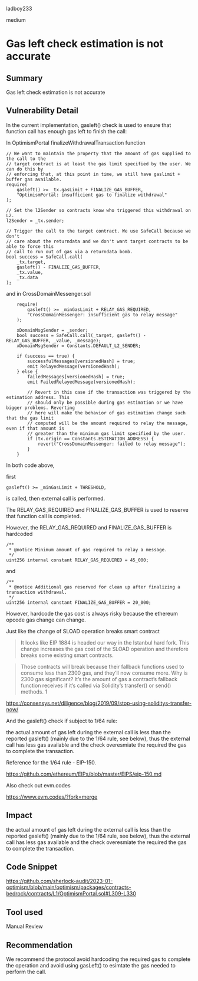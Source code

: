 ladboy233

medium

# Gas left check estimation is not accurate

## Summary

Gas left check estimation is not accurate

## Vulnerability Detail

In the current implementation, gasleft() check is used to ensure that function call has enough gas left to finish the call:

In OptimismPortal finalizeWithdrawalTransaction function

```solidity
// We want to maintain the property that the amount of gas supplied to the call to the
// target contract is at least the gas limit specified by the user. We can do this by
// enforcing that, at this point in time, we still have gaslimit + buffer gas available.
require(
	gasleft() >= _tx.gasLimit + FINALIZE_GAS_BUFFER,
	"OptimismPortal: insufficient gas to finalize withdrawal"
);

// Set the l2Sender so contracts know who triggered this withdrawal on L2.
l2Sender = _tx.sender;

// Trigger the call to the target contract. We use SafeCall because we don't
// care about the returndata and we don't want target contracts to be able to force this
// call to run out of gas via a returndata bomb.
bool success = SafeCall.call(
	_tx.target,
	gasleft() - FINALIZE_GAS_BUFFER,
	_tx.value,
	_tx.data
);
```

and in CrossDomainMessenger.sol

```solidity
	require(
		gasleft() >= _minGasLimit + RELAY_GAS_REQUIRED,
		"CrossDomainMessenger: insufficient gas to relay message"
	);

	xDomainMsgSender = _sender;
	bool success = SafeCall.call(_target, gasleft() - RELAY_GAS_BUFFER, _value, _message);
	xDomainMsgSender = Constants.DEFAULT_L2_SENDER;

	if (success == true) {
		successfulMessages[versionedHash] = true;
		emit RelayedMessage(versionedHash);
	} else {
		failedMessages[versionedHash] = true;
		emit FailedRelayedMessage(versionedHash);

		// Revert in this case if the transaction was triggered by the estimation address. This
		// should only be possible during gas estimation or we have bigger problems. Reverting
		// here will make the behavior of gas estimation change such that the gas limit
		// computed will be the amount required to relay the message, even if that amount is
		// greater than the minimum gas limit specified by the user.
		if (tx.origin == Constants.ESTIMATION_ADDRESS) {
			revert("CrossDomainMessenger: failed to relay message");
		}
	}
```

In both code above, 

first 

```solidity
gasleft() >= _minGasLimit + THRESHOLD,
```

is called, then external call is performed.

The RELAY_GAS_REQUIRED and FINALIZE_GAS_BUFFER is used to reserve that function call is completed.

However, the RELAY_GAS_REQUIRED and FINALIZE_GAS_BUFFER is hardcoded 

```solidity
/**
 * @notice Minimum amount of gas required to relay a message.
 */
uint256 internal constant RELAY_GAS_REQUIRED = 45_000;
```

and

```solidity
/**
 * @notice Additional gas reserved for clean up after finalizing a transaction withdrawal.
 */
uint256 internal constant FINALIZE_GAS_BUFFER = 20_000;
```

However, hardcode the gas cost is always risky because the ethereum opcode gas change can change.

Just like the change of SLOAD operation breaks smart contract

> It looks like EIP 1884 is headed our way in the Istanbul hard fork. This change increases the gas cost of the SLOAD operation and therefore breaks some existing smart contracts.

> Those contracts will break because their fallback functions used to consume less than 2300 gas, and they’ll now consume more. Why is 2300 gas significant? It’s the amount of gas a contract’s fallback function receives if it’s called via Solidity’s transfer() or send() methods. 1

https://consensys.net/diligence/blog/2019/09/stop-using-soliditys-transfer-now/

And the gasleft() check if subject to 1/64 rule:

the actual amount of gas left during the external call is less than the reported gasleft() (mainly due to the 1/64 rule, see below), thus the external call has less gas available and the check overesmiate the required the gas to complete the transaction.

Reference for the 1/64 rule - EIP-150.

https://github.com/ethereum/EIPs/blob/master/EIPS/eip-150.md

Also check out evm.codes

https://www.evm.codes/?fork=merge

## Impact

the actual amount of gas left during the external call is less than the reported gasleft() (mainly due to the 1/64 rule, see below), thus the external call has less gas available and the check overesmiate the required the gas to complete the transaction.

## Code Snippet

https://github.com/sherlock-audit/2023-01-optimism/blob/main/optimism/packages/contracts-bedrock/contracts/L1/OptimismPortal.sol#L309-L330

## Tool used

Manual Review

## Recommendation

We recommend the protocol avoid hardcoding the required gas to complete the operation and avoid using gasLeft() to esimtate the gas needed to perform the call.
